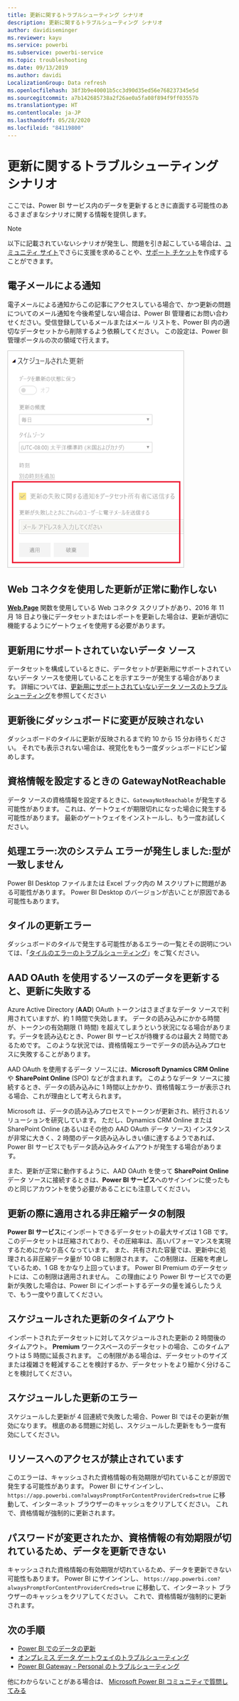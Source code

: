 ```yaml
---
title: 更新に関するトラブルシューティング シナリオ
description: 更新に関するトラブルシューティング シナリオ
author: davidiseminger
ms.reviewer: kayu
ms.service: powerbi
ms.subservice: powerbi-service
ms.topic: troubleshooting
ms.date: 09/13/2019
ms.author: davidi
LocalizationGroup: Data refresh
ms.openlocfilehash: 38f3b9e40001b5cc3d90d35ed56e768237345e5d
ms.sourcegitcommit: a7b142685738a2f26ae0a5fa08f894f9ff03557b
ms.translationtype: HT
ms.contentlocale: ja-JP
ms.lasthandoff: 05/28/2020
ms.locfileid: "84119800"
---
```

# <a name="troubleshooting-refresh-scenarios"></a>更新に関するトラブルシューティング シナリオ

ここでは、Power BI サービス内のデータを更新するときに直面する可能性のあるさまざまなシナリオに関する情報を提供します。

> [!NOTE]
> 以下に記載されていないシナリオが発生し、問題を引き起こしている場合は、[コミュニティ サイト](https://community.powerbi.com/)でさらに支援を求めることや、[サポート チケット](https://powerbi.microsoft.com/support/)を作成することができます。
>
>

## <a name="email-notifications"></a>電子メールによる通知

電子メールによる通知からこの記事にアクセスしている場合で、かつ更新の問題についてのメール通知を今後希望しない場合は、Power BI 管理者にお問い合わせください。受信登録しているメールまたはメール リストを、Power BI 内の適切なデータセットから削除するよう依頼してください。 この設定は、Power BI 管理ポータルの次の領域で行えます。

![更新通知のメール](media/refresh-troubleshooting-refresh-scenarios/refresh-email.png)

## <a name="refresh-using-web-connector-doesnt-work-properly"></a>Web コネクタを使用した更新が正常に動作しない

[**Web.Page**](/powerquery-m/web-page) 関数を使用している Web コネクタ スクリプトがあり、2016 年 11 月 18 日より後にデータセットまたはレポートを更新した場合は、更新が適切に機能するようにゲートウェイを使用する必要があります。

## <a name="unsupported-data-source-for-refresh"></a>更新用にサポートされていないデータ ソース

データセットを構成しているときに、データセットが更新用にサポートされていないデータ ソースを使用していることを示すエラーが発生する場合があります。 詳細については、[更新用にサポートされていないデータ ソースのトラブルシューティング](service-admin-troubleshoot-unsupported-data-source-for-refresh.md)を参照してください

## <a name="dashboard-doesnt-reflect-changes-after-refresh"></a>更新後にダッシュボードに変更が反映されない

ダッシュボードのタイルに更新が反映されるまで約 10 から 15 分お待ちください。 それでも表示されない場合は、視覚化をもう一度ダッシュボードにピン留めします。

## <a name="gatewaynotreachable-when-setting-credentials"></a>資格情報を設定するときの GatewayNotReachable

データ ソースの資格情報を設定するときに、`GatewayNotReachable` が発生する可能性があります。 これは、ゲートウェイが期限切れになった場合に発生する可能性があります。 最新のゲートウェイをインストールし、もう一度お試しください。

## <a name="processing-error-the-following-system-error-occurred-type-mismatch"></a>処理エラー:次のシステム エラーが発生しました:型が一致しません

Power BI Desktop ファイルまたは Excel ブック内の M スクリプトに問題がある可能性があります。 Power BI Desktop のバージョンが古いことが原因である可能性もあります。

## <a name="tile-refresh-errors"></a>タイルの更新エラー

ダッシュボードのタイルで発生する可能性があるエラーの一覧とその説明については、「[タイルのエラーのトラブルシューティング](refresh-troubleshooting-tile-errors.md)」をご覧ください。

## <a name="refresh-fails-when-updating-data-from-sources-that-use-aad-oauth"></a>AAD OAuth を使用するソースのデータを更新すると、更新に失敗する

Azure Active Directory (**AAD**) OAuth トークンはさまざまなデータ ソースで利用されていますが、約 1 時間で失効します。 データの読み込みにかかる時間が、トークンの有効期限 (1 時間) を超えてしまうという状況になる場合があります。データを読み込むとき、Power BI サービスが待機するのは最大 2 時間であるためです。 このような状況では、資格情報エラーでデータの読み込みプロセスに失敗することがあります。

AAD OAuth を使用するデータ ソースには、**Microsoft Dynamics CRM Online** や **SharePoint Online** (SPO) などが含まれます。 このようなデータ ソースに接続するとき、データの読み込みに 1 時間以上かかり、資格情報エラーが表示される場合、これが理由として考えられます。

Microsoft は、データの読み込みプロセスでトークンが更新され、続行されるソリューションを研究しています。 ただし、Dynamics CRM Online または SharePoint Online (あるいはその他の AAD OAuth データ ソース) インスタンスが非常に大きく、2 時間のデータ読み込みしきい値に達するようであれば、Power BI サービスでもデータ読み込みタイムアウトが発生する場合があります。

また、更新が正常に動作するように、AAD OAuth を使って **SharePoint Online** データ ソースに接続するときは、**Power BI サービス**へのサインインに使ったものと同じアカウントを使う必要があることにも注意してください。

## <a name="uncompressed-data-limits-for-refresh"></a>更新の際に適用される非圧縮データの制限

**Power BI サービス**にインポートできるデータセットの最大サイズは 1 GB です。 このデータセットは圧縮されており、その圧縮率は、高いパフォーマンスを実現するためにかなり高くなっています。 また、共有された容量では、更新中に処理される非圧縮データ量が 10 GB に制限されます。 この制限は、圧縮を考慮しているため、1 GB をかなり上回っています。 Power BI Premium のデータセットには、この制限は適用されません。 この理由により Power BI サービスでの更新が失敗した場合は、Power BI にインポートするデータの量を減らしたうえで、もう一度やり直してください。

## <a name="scheduled-refresh-timeout"></a>スケジュールされた更新のタイムアウト

インポートされたデータセットに対してスケジュールされた更新の 2 時間後のタイムアウト。 **Premium** ワークスペースのデータセットの場合、このタイムアウトは 5 時間に延長されます。 この制限がある場合は、データセットのサイズまたは複雑さを軽減することを検討するか、データセットをより細かく分けることを検討してください。

## <a name="scheduled-refresh-failures"></a>スケジュールした更新のエラー

スケジュールした更新が 4 回連続で失敗した場合、Power BI ではその更新が無効になります。 根底のある問題に対処し、スケジュールした更新をもう一度有効にしてください。

## <a name="access-to-the-resource-is-forbidden"></a>リソースへのアクセスが禁止されています  

このエラーは、キャッシュされた資格情報の有効期限が切れていることが原因で発生する可能性があります。 Power BI にサインインし、 `https://app.powerbi.com?alwaysPromptForContentProviderCreds=true` に移動して、インターネット ブラウザーのキャッシュをクリアしてください。 これで、資格情報が強制的に更新されます。

## <a name="data-refresh-failure-because-of-password-change-or-expired-credentials"></a>パスワードが変更されたか、資格情報の有効期限が切れているため、データを更新できない

キャッシュされた資格情報の有効期限が切れているため、データを更新できない可能性もあります。 Power BI にサインインし、 `https://app.powerbi.com?alwaysPromptForContentProviderCreds=true` に移動して、インターネット ブラウザーのキャッシュをクリアしてください。 これで、資格情報が強制的に更新されます。

## <a name="next-steps"></a>次の手順

- [Power BI でのデータの更新](refresh-data.md)  
- [オンプレミス データ ゲートウェイのトラブルシューティング](service-gateway-onprem-tshoot.md)  
- [Power BI Gateway - Personal のトラブルシューティング](service-admin-troubleshooting-power-bi-personal-gateway.md)  

他にわからないことがある場合は、 [Microsoft Power BI コミュニティで質問してみる](https://community.powerbi.com/)
